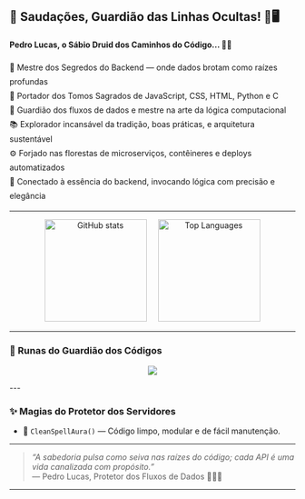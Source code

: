 ## 🌿 Saudações, Guardião das Linhas Ocultas! 🐾🖥️

#### **Pedro Lucas, o Sábio Druid dos Caminhos do Código...** 🍃🔮

<ul style="list-style: none; padding: 0; margin: 0; line-height: 1.8;">
  <li>🌲 Mestre dos Segredos do Backend — onde dados brotam como raízes profundas</li>
  <li>🍃 Portador dos Tomos Sagrados de JavaScript, CSS, HTML, Python e C</li>
  <li>🦉 Guardião dos fluxos de dados e mestre na arte da lógica computacional</li>
  <li>📚 Explorador incansável da tradição, boas práticas, e arquitetura sustentável</li>
  <li>⚙️ Forjado nas florestas de microserviços, contêineres e deploys automatizados</li>
  <li>🔮 Conectado à essência do backend, invocando lógica com precisão e elegância</li>
</ul>

---

<p align="center">
  <img height="180" src="https://github-readme-stats.vercel.app/api?username=Pedro-Lucas-Novaes&show_icons=true&theme=dark" alt="GitHub stats" />
  &nbsp;&nbsp;&nbsp;
  <img height="180" src="https://github-readme-stats.vercel.app/api/top-langs/?username=Pedro-Lucas-Novaes&layout=compact&langs_count=7&theme=dark" alt="Top Languages" />


---

### 🔮 Runas do Guardião dos Códigos

<p align="center">
  <img src="https://skillicons.dev/icons?i=javascript,html,css,python,c" />
</p>
---

### ✨ Magias do Protetor dos Servidores

- 🍄 `CleanSpellAura()` — Código limpo, modular e de fácil manutenção.

---

> *“A sabedoria pulsa como seiva nas raízes do código; cada API é uma vida canalizada com propósito.”*  
> — Pedro Lucas, Protetor dos Fluxos de Dados 🌳🧙‍♂️

---
